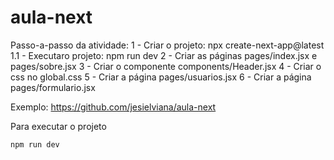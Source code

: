 # aula-next

Passo-a-passo da atividade:
1 - Criar o projeto: npx create-next-app@latest
1.1 - Executaro projeto: npm run dev
2 - Criar as páginas pages/index.jsx e pages/sobre.jsx
3 - Criar o componente components/Header.jsx
4 - Criar o css no global.css
5 - Criar a página pages/usuarios.jsx
6 - Criar a página pages/formulario.jsx

Exemplo: https://github.com/jesielviana/aula-next

Para executar o projeto

```bash
npm run dev
```
